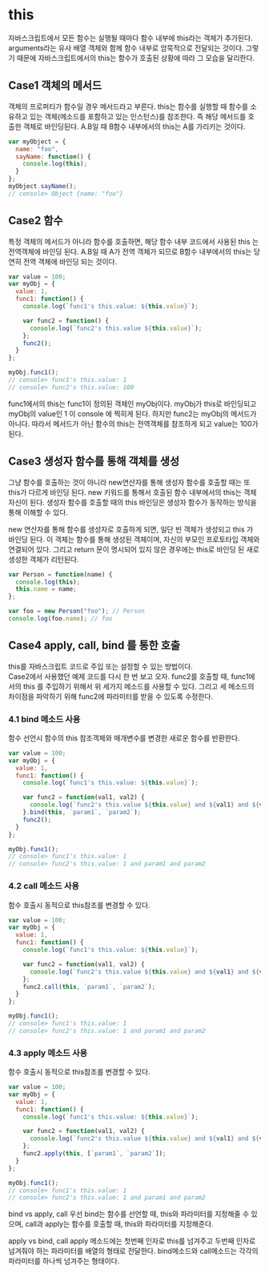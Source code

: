 # this
자바스크립트에서 모든 함수는 실행될 때마다 함수 내부에 this라는 객체가 추가된다. arguments라는 유사 배열 객체와 함께 함수 내부로 암묵적으로 전달되는 것이다. 그렇기 때문에 자바스크립트에서의 this는 함수가 호출된 상황에 따라 그 모습을 달리한다.


## Case1 객체의 메서드
객체의 프로퍼티가 함수일 경우 메서드라고 부른다. this는 함수를 실행할 때 함수를 소유하고 있는 객체(메소드를 포함하고 있는 인스턴스)를 참조한다. 즉 해당 메서드를 호출한 객체로 바인딩된다. A.B일 때 B함수 내부에서의 this는 A를 가리키는 것이다.


```js
var myObject = {
  name: "foo",
  sayName: function() {
    console.log(this);
  }
};
myObject.sayName();
// console> Object {name: "foo"}
```


## Case2 함수
특정 객체의 메서드가 아니라 함수를 호출하면, 해당 함수 내부 코드에서 사용된 this 는 전역객체에 바인딩 된다. A.B일 때 A가 전역 객체가 되므로 B함수 내부에서의 this는 당연히 전역 객체에 바인딩 되는 것이다.
```js
var value = 100;
var myObj = {
  value: 1,
  func1: function() {
    console.log(`func1's this.value: ${this.value}`);

    var func2 = function() {
      console.log(`func2's this.value ${this.value}`);
    };
    func2();
  }
};

myObj.func1();
// console> func1's this.value: 1
// console> func2's this.value: 100
```
func1에서의 this는 func1이 정의된 객체인 myObj이다. myObj가 this로 바인딩되고 myObj의 value인 1 이 console 에 찍히게 된다. 하지만 func2는 myObj의 메서드가 아니다. 따라서 메서드가 아닌 함수의 this는 전역객체를 참조하게 되고  value는 100가 된다.


## Case3 생성자 함수를 통해 객체를 생성
그냥 함수를 호출하는 것이 아니라 new연산자를 통해 생성자 함수를 호출할 때는 또 this가 다르게 바인딩 된다. new 키워드를 통해서 호출된 함수 내부에서의 this는 객체 자신이 된다. 생성자 함수를 호출할 때의 this 바인딩은 생성자 함수가 동작하는 방식을 통해 이해할 수 있다.<br>

new 연산자를 통해 함수를 생성자로 호출하게 되면, 일단 빈 객체가 생성되고 this 가 바인딩 된다. 이 객체는 함수를 통해 생성된 객체이며, 자신의 부모인 프로토타입 객체와 연결되어 있다. 그리고 return 문이 명시되어 있지 않은 경우에는 this로 바인딩 된 새로 생성한 객체가 리턴된다.

```js
var Person = function(name) {
  console.log(this);
  this.name = name;
};

var foo = new Person("foo"); // Person
console.log(foo.name); // foo
```

## Case4 apply, call, bind 를 통한 호출
this를 자바스크립트 코드로 주입 또는 설정할 수 있는 방법이다.<br> 
Case2에서 사용했던 예제 코드를 다시 한 번 보고 오자. func2를 호출할 때, func1에서의 this 를 주입하기 위해서 위 세가지 메소드를 사용할 수 있다. 그리고 세 메소드의 차이점을 파악하기 위해 func2에 파라미터를 받을 수 있도록 수정한다.

### 4.1 bind 메소드 사용
함수 선언시 함수의 this 참조객체와 매개변수를 변경한 새로운 함수를 반환한다.
```js
var value = 100;
var myObj = {
  value: 1,
  func1: function() {
    console.log(`func1's this.value: ${this.value}`);

    var func2 = function(val1, val2) {
      console.log(`func2's this.value ${this.value} and ${val1} and ${val2}`);
    }.bind(this, `param1`, `param2`);
    func2();
  }
};

myObj.func1();
// console> func1's this.value: 1
// console> func2's this.value: 1 and param1 and param2
```


### 4.2 call 메소드 사용
함수 호출시 동적으로 this참조를 변경할 수 있다.
```js
var value = 100;
var myObj = {
  value: 1,
  func1: function() {
    console.log(`func1's this.value: ${this.value}`);

    var func2 = function(val1, val2) {
      console.log(`func2's this.value ${this.value} and ${val1} and ${val2}`);
    };
    func2.call(this, `param1`, `param2`);
  }
};

myObj.func1();
// console> func1's this.value: 1
// console> func2's this.value: 1 and param1 and param2
```


### 4.3 apply 메소드 사용
함수 호출시 동적으로 this참조를 변경할 수 있다.
```js
var value = 100;
var myObj = {
  value: 1,
  func1: function() {
    console.log(`func1's this.value: ${this.value}`);

    var func2 = function(val1, val2) {
      console.log(`func2's this.value ${this.value} and ${val1} and ${val2}`);
    };
    func2.apply(this, [`param1`, `param2`]);
  }
};

myObj.func1();
// console> func1's this.value: 1
// console> func2's this.value: 1 and param1 and param2
```
bind vs apply, call 우선 bind는 함수를 선언할 때, this와 파라미터를 지정해줄 수 있으며, call과 apply는 함수를 호출할 때, this와 파라미터를 지정해준다.

apply vs bind, call apply 메소드에는 첫번째 인자로 this를 넘겨주고 두번째 인자로 넘겨줘야 하는 파라미터를 배열의 형태로 전달한다. bind메소드와 call메소드는 각각의 파라미터를 하나씩 넘겨주는 형태이다.